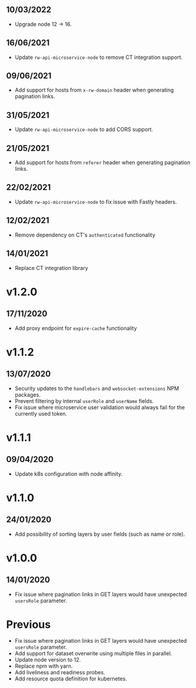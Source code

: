 ## 10/03/2022

- Upgrade node 12 -> 16.

## 16/06/2021

- Update `rw-api-microservice-node` to remove CT integration support.

## 09/06/2021

- Add support for hosts from `x-rw-domain` header when generating pagination links.

## 31/05/2021

- Update `rw-api-microservice-node` to add CORS support.

## 21/05/2021

- Add support for hosts from `referer` header when generating pagination links.

## 22/02/2021

- Update `rw-api-microservice-node` to fix issue with Fastly headers.

## 12/02/2021

- Remove dependency on CT's `authenticated` functionality

## 14/01/2021

- Replace CT integration library

# v1.2.0

## 17/11/2020

- Add proxy endpoint for `expire-cache` functionality

# v1.1.2

## 13/07/2020

- Security updates to the `handlebars` and `websocket-extensions` NPM packages.
- Prevent filtering by internal `userRole` and `userName` fields.
- Fix issue where microservice user validation would always fail for the currently used token.

# v1.1.1

## 09/04/2020

- Update k8s configuration with node affinity.

# v1.1.0

## 24/01/2020

- Add possibility of sorting layers by user fields (such as name or role).

# v1.0.0

## 14/01/2020

- Fix issue where pagination links in GET layers would have unexpected `usersRole` parameter.

# Previous

- Fix issue where pagination links in GET layers would have unexpected `usersRole` parameter.
- Add support for dataset overwrite using multiple files in parallel.
- Update node version to 12.
- Replace npm with yarn.
- Add liveliness and readiness probes.
- Add resource quota definition for kubernetes.
